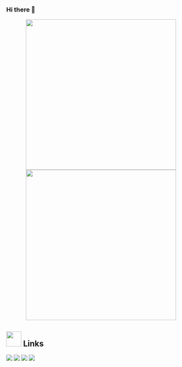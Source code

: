 ### Hi there 👋

<div align="center">
<p align = "center">
  <img src = "https://github-readme-stats.vercel.app/api?username=SinanTokmak&show_icons=true&theme=bear" width = 400>
  <img src = "https://github-readme-streak-stats.herokuapp.com?user=SinanTokmak&theme=dark&hide_border=true" width = 400>
</p>
</div>

## <img height="40" src="https://raw.githubusercontent.com/innng/innng/master/assets/kyubey.gif"/> Links
[![](https://img.shields.io/badge/-linkedin-0073B1?style=flat-square)](http://linkedin.com/in/abdurrahman-sinan-tokmak-6a353a1b2)
[![](https://img.shields.io/badge/-twitter-1C9CEA?style=flat-square)](https://twitter.com/tweetsinan)
[![](https://img.shields.io/badge/-resume-332B40?style=flat-square)](https://resume.io/r/zUDFmwciy)
[![](https://img.shields.io/badge/-badges-2D4E00?style=flat-square)](https://www.youracclaim.com/users/abdurrahman-sinan-tokmak/badges)


<!--
**SinanTokmak/SinanTokmak** is a ✨ _special_ ✨ repository because its `README.md` (this file) appears on your GitHub profile.

Here are some ideas to get you started:

- 🔭 I’m currently working on ...
- 🌱 I’m currently learning ...
- 👯 I’m looking to collaborate on ...
- 🤔 I’m looking for help with ...
- 💬 Ask me about ...
- 📫 How to reach me: ...
- 😄 Pronouns: ...
- ⚡ Fun fact: ...
-->

